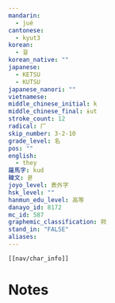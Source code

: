 ```yaml
---
mandarin:
  - jué
cantonese:
  - kyut3
korean:
  - 궐
korean_native: ""
japanese:
  - KETSU
  - KUTSU
japanese_nanori: ""
vietnamese:
middle_chinese_initial: k
middle_chinese_final: ɨut
stroke_count: 12
radical: 厂
skip_number: 3-2-10
grade_level: 名
pos: ""
english:
  - they
羅馬字: kud
韓文: 쿧
joyo_level: 表外字
hsk_level: ""
hanmun_edu_level: 高等
danayo_id: 8172
mc_id: 587
graphemic_classification: 欮
stand_in: "FALSE"
aliases:
---
```

```meta-bind-embed
[[nav/char_info]]
```

# Notes
